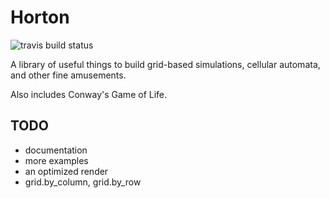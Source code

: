 Horton
======

![travis build status](https://travis-ci.org/agentultra/Horton.png)

A library of useful things to build grid-based simulations, cellular
automata, and other fine amusements.

Also includes Conway's Game of Life.

TODO
----

- documentation
- more examples
- an optimized render
- grid.by_column, grid.by_row
